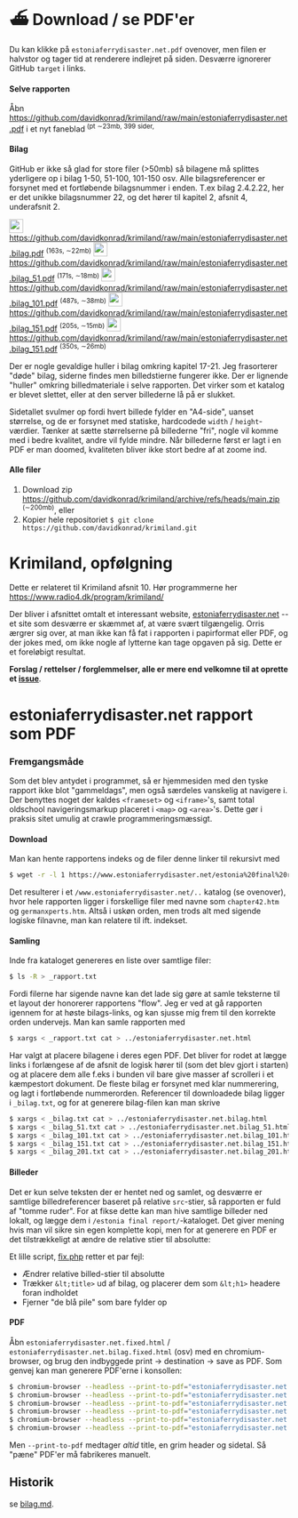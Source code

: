 # :ferry:  Download / se PDF'er 
Du kan klikke på `estoniaferrydisaster.net.pdf` ovenover, men filen er halvstor og tager tid at renderere indlejret på siden.  Desværre ignorerer GitHub  `target` i links. 

#### Selve rapporten
Åbn https://github.com/davidkonrad/krimiland/raw/main/estoniaferrydisaster.net.pdf i et nyt faneblad<sup> (pt ∼23mb, 399 sider,</sup>

#### Bilag
GitHub er ikke så glad for store filer (>50mb) så bilagene må splittes yderligere op i bilag 1-50, 51-100, 101-150 osv.  Alle bilagsreferencer er forsynet med et fortløbende bilagsnummer i enden. T.ex bilag 2.4.2.22, her er det unikke bilagsnummer 22, og det hører til kapitel 2, afsnit 4, underafsnit 2.

<img src="https://www.flaticon.com/svg/vstatic/svg/136/136522.svg?token=exp=1617902671~hmac=586c0d72039ab9ac322c1a1699f31a09" width="25">https://github.com/davidkonrad/krimiland/raw/main/estoniaferrydisaster.net.bilag.pdf <sup>(163s, ∼22mb)</sup>
<img src="https://www.flaticon.com/svg/vstatic/svg/136/136522.svg?token=exp=1617902671~hmac=586c0d72039ab9ac322c1a1699f31a09" width="25">https://github.com/davidkonrad/krimiland/raw/main/estoniaferrydisaster.net.bilag_51.pdf <sup>(171s, ∼18mb)</sup>
<img src="https://www.flaticon.com/svg/vstatic/svg/136/136522.svg?token=exp=1617902671~hmac=586c0d72039ab9ac322c1a1699f31a09" width="25">https://github.com/davidkonrad/krimiland/raw/main/estoniaferrydisaster.net.bilag_101.pdf <sup>(487s, ∼38mb)</sup>
<img src="https://www.flaticon.com/svg/vstatic/svg/136/136522.svg?token=exp=1617902671~hmac=586c0d72039ab9ac322c1a1699f31a09" width="25">https://github.com/davidkonrad/krimiland/raw/main/estoniaferrydisaster.net.bilag_151.pdf <sup>(205s, ∼15mb)</sup>
<img src="https://www.flaticon.com/svg/vstatic/svg/136/136522.svg?token=exp=1617902671~hmac=586c0d72039ab9ac322c1a1699f31a09" width="25">https://github.com/davidkonrad/krimiland/raw/main/estoniaferrydisaster.net.bilag_151.pdf <sup>(350s, ∼26mb)</sup>

Der er nogle gevaldige huller i bilag omkring kapitel 17-21. Jeg frasorterer "døde" bilag, siderne findes men billedstierne fungerer ikke. Der er lignende "huller" omkring billedmateriale i selve rapporten. Det virker som et katalog er blevet slettet, eller at den server billederne lå på er slukket. 

Sidetallet svulmer op fordi hvert billede fylder en "A4-side", uanset størrelse, og de er forsynet med statiske, hardcodede  `width` / `height`-værdier. Tænker at sætte størrelserne på billederne "fri", nogle vil komme med i bedre kvalitet, andre vil fylde mindre. Når billederne først er lagt i en PDF er man doomed, kvaliteten bliver ikke stort bedre af at zoome ind.

#### Alle filer
1. Download zip https://github.com/davidkonrad/krimiland/archive/refs/heads/main.zip <sup>(∼200mb)</sup>, eller
2. Kopier hele repositoriet `$ git clone https://github.com/davidkonrad/krimiland.git`

# Krimiland, opfølgning
Dette er relateret til Krimiland afsnit 10. Hør programmerne her https://www.radio4.dk/program/krimiland/

Der bliver i afsnittet omtalt et interessant website, [estoniaferrydisaster.net](https:/www.estoniaferrydisaster.net)
 -- et site som desværre er skæmmet af, at være svært tilgængelig. Orris ærgrer sig over, at man ikke kan få fat i rapporten i papirformat eller PDF, og der jokes med, om ikke nogle af lytterne kan tage opgaven på sig.  Dette er et foreløbigt resultat. 

**Forslag / rettelser / forglemmelser, alle er mere end velkomne til at oprette et [issue](https://github.com/davidkonrad/krimiland/issues)**. 

# estoniaferrydisaster.net rapport som PDF

### Fremgangsmåde

Som det blev antydet i programmet, så er hjemmesiden med den tyske rapport ikke blot "gammeldags", men også særdeles vanskelig at navigere i. Der benyttes noget der kaldes `<frameset>` og `<iframe>`'s, samt total oldschool navigeringsmarkup placeret i `<map>` og `<area>`'s. Dette gør i praksis sitet umulig at crawle programmeringsmæssigt.


#### Download
Man kan hente rapportens indeks og de filer denne linker til rekursivt med 

```bash
$ wget -r -l 1 https://www.estoniaferrydisaster.net/estonia%20final%20report/Contents.htm
```

Det resulterer i et `/www.estoniaferrydisaster.net/..` katalog (se ovenover), hvor hele rapporten ligger i forskellige filer med navne som `chapter42.htm` og `germanxperts.htm`. Altså i uskøn orden, men trods alt med sigende logiske filnavne, man kan relatere til ift. indekset.

#### Samling
Inde fra kataloget genereres en liste over samtlige filer:

```bash
$ ls -R > _rapport.txt
```

Fordi filerne har sigende navne kan det lade sig gøre at samle teksterne til et layout der honorerer rapportens "flow". Jeg er ved at gå rapporten igennem for at høste bilags-links, og kan sjusse mig frem til den korrekte orden undervejs.  Man kan samle rapporten med

```bash
$ xargs < _rapport.txt cat > ../estoniaferrydisaster.net.html
```
Har valgt at placere bilagene i deres egen PDF.  Det bliver for rodet at lægge links i forlængese af de afsnit de logisk hører til (som det blev gjort i starten) og at placere dem alle f.eks i bunden vil bare give masser af scrolleri i et kæmpestort dokument. De fleste bilag er forsynet med klar nummerering, og lagt i fortløbende  nummerorden. Referencer til downloadede bilag ligger i `_bilag.txt`, og for at generere bilag-filen kan man skrive 

```bash
$ xargs < _bilag.txt cat > ../estoniaferrydisaster.net.bilag.html
$ xargs < _bilag_51.txt cat > ../estoniaferrydisaster.net.bilag_51.html
$ xargs < _bilag_101.txt cat > ../estoniaferrydisaster.net.bilag_101.html
$ xargs < _bilag_151.txt cat > ../estoniaferrydisaster.net.bilag_151.html
$ xargs < _bilag_201.txt cat > ../estoniaferrydisaster.net.bilag_201.html
```

#### Billeder
Det er kun selve teksten der er hentet ned og samlet, og desværre er samtlige billedreferencer baseret på relative `src`-stier, så rapporten er fuld af "tomme ruder".  For at fikse dette kan man hive samtlige billeder ned lokalt, og lægge dem i `/estonia final report/`-kataloget. Det giver mening hvis man vil sikre sin egen komplette kopi, men for at generere en PDF er det tilstrækkeligt at ændre de relative stier til absolutte:

Et lille script, [fix.php](fix.php) retter et par fejl:

* Ændrer relative billed-stier til absolutte
* Trækker `&lt;title>` ud af bilag, og placerer dem som `&lt;h1>` headere foran indholdet
* Fjerner "de blå pile" som bare fylder op

#### PDF
Åbn `estoniaferrydisaster.net.fixed.html` / `estoniaferrydisaster.net.bilag.fixed.html` (osv) med en chromium-browser, og brug den indbyggede print -> destination -> save as PDF.  Som genvej kan man generere PDF'erne i konsollen:

```bash
$ chromium-browser --headless --print-to-pdf="estoniaferrydisaster.net.pdf" www.estoniaferrydisaster.net/estoniaferrydisaster.net.fixed.html
$ chromium-browser --headless --print-to-pdf="estoniaferrydisaster.net.bilag.pdf" www.estoniaferrydisaster.net/estoniaferrydisaster.net.bilag.fixed.html
$ chromium-browser --headless --print-to-pdf="estoniaferrydisaster.net.bilag_51.pdf" www.estoniaferrydisaster.net/estoniaferrydisaster.net.bilag_51.fixed.html
$ chromium-browser --headless --print-to-pdf="estoniaferrydisaster.net.bilag_101.pdf" www.estoniaferrydisaster.net/estoniaferrydisaster.net.bilag_101.fixed.html
$ chromium-browser --headless --print-to-pdf="estoniaferrydisaster.net.bilag_151.pdf" www.estoniaferrydisaster.net/estoniaferrydisaster.net.bilag_151.fixed.html
$ chromium-browser --headless --print-to-pdf="estoniaferrydisaster.net.bilag_201.pdf" www.estoniaferrydisaster.net/estoniaferrydisaster.net.bilag_201.fixed.html
```
Men `--print-to-pdf` medtager *altid* title, en grim header og sidetal. Så "pæne" PDF'er må fabrikeres manuelt.

## Historik
se [bilag.md](bilag.md).
